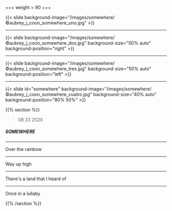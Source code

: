 +++
weight = 90
+++


{{< slide background-image="/images/somewhere/©aubrey_j_coon_somewhere_uno.jpg" >}}

---

{{< slide background-image="/images/somewhere/©aubrey_j_coon_somewhere_dos.jpg" background-size="50% auto" background-position="right" >}}

---

{{< slide background-image="/images/somewhere/©aubrey_j_coon_somewhere_tres.jpg"  background-size="50% auto" background-position="left" >}}

---

{{< slide id="somewhere" background-image="/images/somewhere/©aubrey_j_coon_somewhere_cuatro.jpg" background-size="40% auto" background-position="80% 50%" >}}

{{% section %}}

> 08 23 2020

##### SOMEWHERE

---

Over the rainbow

---

Way up high

---

There's a land that I heard of

---

Once in a lullaby

{{% /section %}}